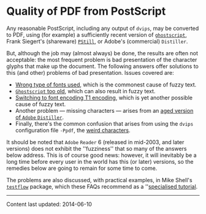 # Quality of PDF from PostScript




Any reasonable PostScript, including any output of `dvips`, may be
converted to PDF, using (for example) a sufficiently recent
version of [`ghostscript`](http://www.ghostscript.com/),
Frank Siegert's (shareware)
[`PStill`](http://www.pstill.com/), or Adobe's (commercial)
`Distiller`.


But, although the job may (almost always) be done, the results are
often not acceptable: the most frequent problem is bad presentation of
the character glyphs that make up the document.  The following answers
offer solutions to this (and other) problems of bad presentation.
Issues covered are:
  

-  [Wrong type of fonts used](./FAQ-fuzzy-type3.html), which is
    the commonest cause of fuzzy text.
-  [`Ghostscript` too old](./FAQ-fuzzy-gs.html),
    which can also result in fuzzy text.
-  [Switching to font encoding T1 encoding](./FAQ-fuzzy-T1.html),
    which is yet another possible cause of fuzzy text.
-  Another problem&nbsp;&mdash; missing characters&nbsp;&mdash; arises from an
    [aged version of `Adobe`&nbsp;`Distiller`](./FAQ-distill-prob.html).
-  Finally, there's the common confusion that arises from using the
    `dvips` configuration file `-Ppdf`, the 
    [weird characters](./FAQ-charshift.html).


It should be noted that `Adobe` 
`Reader`&nbsp;6 (released in mid-2003, and later versions) does
not exhibit the ''fuzziness'' that so many of the answers below
address.  This is of course good news: however, it will inevitably be
a long time before every user in the world has this (or later)
versions, so the remedies below are going to remain for some time to
come.


The problems are also discussed, with practical examples, in Mike
Shell's [`testflow`](http://ctan.org/pkg/testflow) package, which these FAQs recommend as a
''[specialised tutorial](./FAQ-tutbitslatex.html).





----
Content last updated: 2014-06-10
